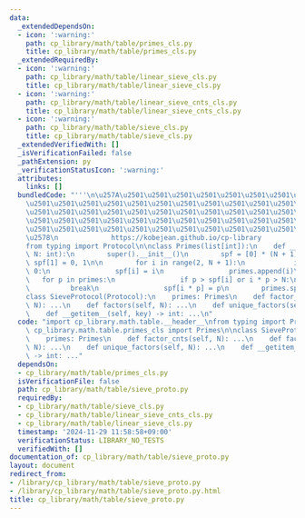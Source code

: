 ```yaml
---
data:
  _extendedDependsOn:
  - icon: ':warning:'
    path: cp_library/math/table/primes_cls.py
    title: cp_library/math/table/primes_cls.py
  _extendedRequiredBy:
  - icon: ':warning:'
    path: cp_library/math/table/linear_sieve_cls.py
    title: cp_library/math/table/linear_sieve_cls.py
  - icon: ':warning:'
    path: cp_library/math/table/linear_sieve_cnts_cls.py
    title: cp_library/math/table/linear_sieve_cnts_cls.py
  - icon: ':warning:'
    path: cp_library/math/table/sieve_cls.py
    title: cp_library/math/table/sieve_cls.py
  _extendedVerifiedWith: []
  _isVerificationFailed: false
  _pathExtension: py
  _verificationStatusIcon: ':warning:'
  attributes:
    links: []
  bundledCode: "'''\n\u257A\u2501\u2501\u2501\u2501\u2501\u2501\u2501\u2501\u2501\u2501\
    \u2501\u2501\u2501\u2501\u2501\u2501\u2501\u2501\u2501\u2501\u2501\u2501\u2501\
    \u2501\u2501\u2501\u2501\u2501\u2501\u2501\u2501\u2501\u2501\u2501\u2501\u2501\
    \u2501\u2501\u2501\u2501\u2501\u2501\u2501\u2501\u2501\u2501\u2501\u2501\u2501\
    \u2501\u2501\u2501\u2501\u2501\u2501\u2501\u2501\u2501\u2501\u2501\u2501\u2501\
    \u2578\n             https://kobejean.github.io/cp-library               \n'''\n\
    from typing import Protocol\n\nclass Primes(list[int]):\n    def __init__(primes,\
    \ N: int):\n        super().__init__()\n        spf = [0] * (N + 1)\n        spf[0],\
    \ spf[1] = 0, 1\n\n        for i in range(2, N + 1):\n            if spf[i] ==\
    \ 0:\n                spf[i] = i\n                primes.append(i)\n         \
    \   for p in primes:\n                if p > spf[i] or i * p > N:\n          \
    \          break\n                spf[i * p] = p\n        primes.spf = spf\n\n\
    class SieveProtocol(Protocol):\n    primes: Primes\n    def factor_cnts(self,\
    \ N): ...\n    def factors(self, N): ...\n    def unique_factors(self, N): ...\n\
    \    def __getitem__(self, key) -> int: ...\n"
  code: "import cp_library.math.table.__header__\nfrom typing import Protocol\nfrom\
    \ cp_library.math.table.primes_cls import Primes\n\nclass SieveProtocol(Protocol):\n\
    \    primes: Primes\n    def factor_cnts(self, N): ...\n    def factors(self,\
    \ N): ...\n    def unique_factors(self, N): ...\n    def __getitem__(self, key)\
    \ -> int: ..."
  dependsOn:
  - cp_library/math/table/primes_cls.py
  isVerificationFile: false
  path: cp_library/math/table/sieve_proto.py
  requiredBy:
  - cp_library/math/table/sieve_cls.py
  - cp_library/math/table/linear_sieve_cnts_cls.py
  - cp_library/math/table/linear_sieve_cls.py
  timestamp: '2024-11-29 11:58:58+09:00'
  verificationStatus: LIBRARY_NO_TESTS
  verifiedWith: []
documentation_of: cp_library/math/table/sieve_proto.py
layout: document
redirect_from:
- /library/cp_library/math/table/sieve_proto.py
- /library/cp_library/math/table/sieve_proto.py.html
title: cp_library/math/table/sieve_proto.py
---
```

